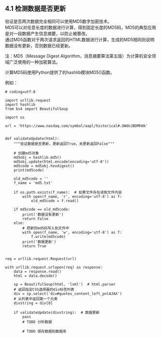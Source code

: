 ## 4.1 检测数据是否更新

验证是否两次数据完全相同可以使用MD5数字加密技术。  
MD5可以对任意长度的数据进行计算，得到固定长度的MD5码，MD5的典型应用是对一段数据产生信息摘要，以防止被篡改。  
通过MD5函数对于两次请求返回的HTML数据进行计算，生成的MD5相同则说明数据没有更新，否则数据已经更新。  

注：MD5（Message Digest Algorithm，消息摘要算法第五版）为计算机安全领域广泛使用的一种加密算法。  

计算MD5码使用Python提供了的hashlib模块MD5()函数。

例如：  

    # coding=utf-8

    import urllib.request
    import hashlib
    from bs4 import BeautifulSoup

    import os

    url = 'https://www.nasdaq.com/symbol/aapl/historical#.UWdnJBDMhHk'


    def validateUpdate(html):
        """验证数据是否更新，更新返回True，未更新返回False"""

        # 创建md5对象
        md5obj = hashlib.md5()
        md5obj.update(html.encode(encoding='utf-8'))
        md5code = md5obj.hexdigest()
        print(md5code)

        old_md5code = ''
        f_name = 'md5.txt'

        if os.path.exists(f_name):  # 如果文件存在读取文件内容
            with open(f_name, 'r', encoding='utf-8') as f:
                old_md5code = f.read()

        if md5code == old_md5code:
            print('数据没有更新')
            return False
        else:
            # 把新的md5码写入到文件中
            with open(f_name, 'w', encoding='utf-8') as f:
                f.write(md5code)
            print('数据更新')
            return True


    req = urllib.request.Request(url)

    with urllib.request.urlopen(req) as response:
        data = response.read()
        html = data.decode()

        sp = BeautifulSoup(html, 'lxml')  # html.parser
        # 返回指定CSS选择器的div标签列表
        div = sp.select('div#quotes_content_left_pnlAJAX')
        # 从列表中返回第一个元素
        divstring = div[0]

        if validateUpdate(divstring):  # 数据更新
            pass
            # TODO 分析数据

            # TODO 保存数据到数据库
